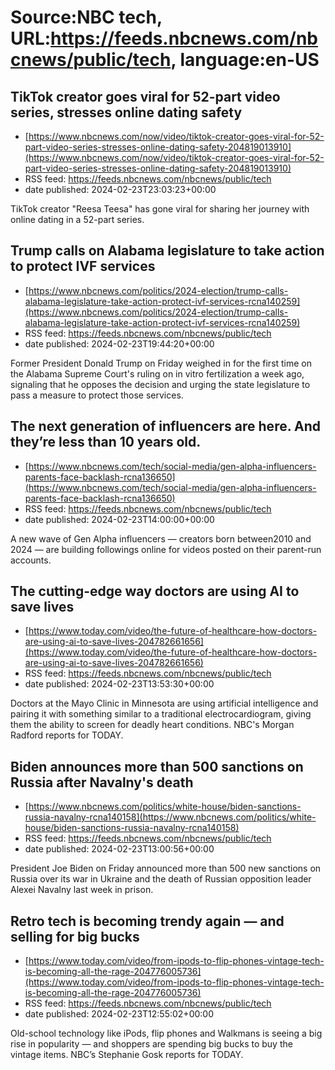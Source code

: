 # Source:NBC tech, URL:https://feeds.nbcnews.com/nbcnews/public/tech, language:en-US

## TikTok creator goes viral for 52-part video series, stresses online dating safety
 - [https://www.nbcnews.com/now/video/tiktok-creator-goes-viral-for-52-part-video-series-stresses-online-dating-safety-204819013910](https://www.nbcnews.com/now/video/tiktok-creator-goes-viral-for-52-part-video-series-stresses-online-dating-safety-204819013910)
 - RSS feed: https://feeds.nbcnews.com/nbcnews/public/tech
 - date published: 2024-02-23T23:03:23+00:00

TikTok creator "Reesa Teesa" has gone viral for sharing her journey with online dating in a 52-part series.

## Trump calls on Alabama legislature to take action to protect IVF services
 - [https://www.nbcnews.com/politics/2024-election/trump-calls-alabama-legislature-take-action-protect-ivf-services-rcna140259](https://www.nbcnews.com/politics/2024-election/trump-calls-alabama-legislature-take-action-protect-ivf-services-rcna140259)
 - RSS feed: https://feeds.nbcnews.com/nbcnews/public/tech
 - date published: 2024-02-23T19:44:20+00:00

Former President Donald Trump on Friday weighed in for the first time on the Alabama Supreme Court's ruling on in vitro fertilization a week ago, signaling that he opposes the decision and urging the state legislature to pass a measure to protect those services.

## The next generation of influencers are here. And they’re less than 10 years old.
 - [https://www.nbcnews.com/tech/social-media/gen-alpha-influencers-parents-face-backlash-rcna136650](https://www.nbcnews.com/tech/social-media/gen-alpha-influencers-parents-face-backlash-rcna136650)
 - RSS feed: https://feeds.nbcnews.com/nbcnews/public/tech
 - date published: 2024-02-23T14:00:00+00:00

A new wave of Gen Alpha influencers — creators born between2010 and 2024 — are building followings online for videos posted on their parent-run accounts.

## The cutting-edge way doctors are using AI to save lives
 - [https://www.today.com/video/the-future-of-healthcare-how-doctors-are-using-ai-to-save-lives-204782661656](https://www.today.com/video/the-future-of-healthcare-how-doctors-are-using-ai-to-save-lives-204782661656)
 - RSS feed: https://feeds.nbcnews.com/nbcnews/public/tech
 - date published: 2024-02-23T13:53:30+00:00

Doctors at the Mayo Clinic in Minnesota are using artificial intelligence and pairing it with something similar to a traditional electrocardiogram, giving them the ability to screen for deadly heart conditions. NBC's Morgan Radford reports for TODAY.

## Biden announces more than 500 sanctions on Russia after Navalny's death
 - [https://www.nbcnews.com/politics/white-house/biden-sanctions-russia-navalny-rcna140158](https://www.nbcnews.com/politics/white-house/biden-sanctions-russia-navalny-rcna140158)
 - RSS feed: https://feeds.nbcnews.com/nbcnews/public/tech
 - date published: 2024-02-23T13:00:56+00:00

President Joe Biden on Friday announced more than 500 new sanctions on Russia over its war in Ukraine and the death of Russian opposition leader Alexei Navalny last week in prison.

## Retro tech is becoming trendy again — and selling for big bucks
 - [https://www.today.com/video/from-ipods-to-flip-phones-vintage-tech-is-becoming-all-the-rage-204776005736](https://www.today.com/video/from-ipods-to-flip-phones-vintage-tech-is-becoming-all-the-rage-204776005736)
 - RSS feed: https://feeds.nbcnews.com/nbcnews/public/tech
 - date published: 2024-02-23T12:55:02+00:00

Old-school technology like iPods, flip phones and Walkmans is seeing a big rise in popularity — and shoppers are spending big bucks to buy the vintage items. NBC’s Stephanie Gosk reports for TODAY.

